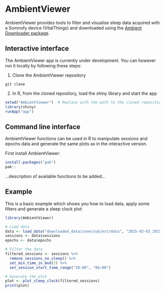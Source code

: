 # AmbientViewer

AmbientViewer provides tools to filter and visualise sleep data acquired with a Somnofy device (VitalThings) and downloaded using the [Ambient Downloader package]().

## Interactive interface
The AmbientViewer app is currently under development. You can however run it locally by following these steps:

1. Clone the AmbientViewer repository
```
git clone 
```

2. In R, from the cloned repository, load the shiny library and start the app
``` r
setwd("AmbientViewer")  # Replace with the path to the cloned repository
library(shiny)
runApp("app")
```

## Command line interface
AmbientViewer functions can be used in R to manipulate sessions and epochs data and generate the same plots as in the interactive version.

First install AmbientViewer:

``` r
install.packages("pak")
pak::
```

...description of available functions to be added...

## Example

This is a basic example which shows you how to load data, apply some filters and generate a sleep clock plot:

``` r
library(AmbientViewer)

# Load data
data <- load_data("downloaded_data/zone/subject/data", "2025-03-03_2025-04-04")
sessions <- data$sessions
epochs <- data$epochs

# Filter the data
filtered_sessions <- sessions %>%
  remove_sessions_no_sleep() %>%
  set_min_time_in_bed(2) %>%
  set_session_start_time_range("20:00", "06:00")

# Generate the plot
plot <- plot_sleep_clock(filtered_sessions)
print(plot)
```
